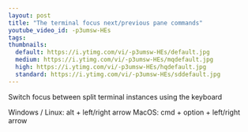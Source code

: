 ```yaml
---
layout: post
title: "The terminal focus next/previous pane commands"
youtube_video_id: -p3umsw-HEs
tags:
thumbnails:
  default: https://i.ytimg.com/vi/-p3umsw-HEs/default.jpg
  medium: https://i.ytimg.com/vi/-p3umsw-HEs/mqdefault.jpg
  high: https://i.ytimg.com/vi/-p3umsw-HEs/hqdefault.jpg
  standard: https://i.ytimg.com/vi/-p3umsw-HEs/sddefault.jpg
---
```


Switch focus between split terminal instances using the keyboard

Windows / Linux: alt + left/right arrow
MacOS: cmd + option + left/right arrow
